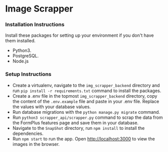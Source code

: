# Image Scrapper

### Installation Instructions

Install these packages for setting up your environment if you don't have them installed.

- Python3.
- PostgreSQL.
- Node.js

### Setup Instructions

- Create a virtualenv, navigate to the `img_scrapper_backend` directory and run `pip install -r requirements.txt` command to install the packages.
- Create a .env file in the topmost `img_scrapper_backend` directory, copy the content of the `.env.example` file and paste in your .env file. Replace the values with your database values.
- Run database migrations with the `python manage.py migrate` command.
- Run `python3 scrapper_api/scrapper.py` command to scrap the data from the FormPlus features page and save them in your database.
- Navigate to the `SnapShot` directory, run `npm install` to install the dependencies.
- Run `npm start` to run the app. Open [http://localhost:3000](http://localhost:3000) to view the images in the browser.
